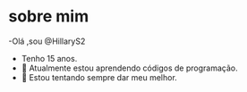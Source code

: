 # sobre mim 
-Olá ,sou @HillaryS2 
- Tenho 15 anos.
- 🌱 Atualmente estou aprendendo códigos de programação.
- 💞️ Estou tentando sempre dar meu melhor.
<!---
HillaryS2/HillaryS2 is a ✨ special ✨ repository because its `README.md` (this file) appears on your GitHub profile.
You can click the Preview link to take a look at your changes.
--->
